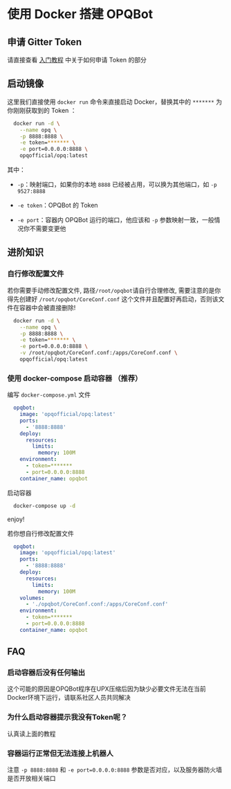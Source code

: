 # 使用 Docker 搭建 OPQBot

## 申请 Gitter Token

请直接查看 [入门教程](./manual/deploy#申请-token) 中关于如何申请 Token 的部分

## 启动镜像

这里我们直接使用 `docker run` 命令来直接启动 Docker，替换其中的 `*******` 为你刚刚获取到的 Token ：

```bash
  docker run -d \
    --name opq \
    -p 8888:8888 \
    -e token=******* \
    -e port=0.0.0.0:8888 \
    opqofficial/opq:latest
```

其中：

 - `-p`：映射端口，如果你的本地 `8888` 已经被占用，可以换为其他端口，如 `-p 9527:8888`

 - `-e token`：OPQBot 的 Token

 - `-e port`：容器内 OPQBot 运行的端口，他应该和 `-p` 参数映射一致，一般情况你不需要变更他


## 进阶知识

### 自行修改配置文件

若你需要手动修改配置文件, 路径`/root/opqbot`请自行合理修改, 需要注意的是你得先创建好 `/root/opqbot/CoreConf.conf` 这个文件并且配置好再启动，否则该文件在容器中会被直接删除!

```bash
  docker run -d \
    --name opq \
    -p 8888:8888 \
    -e token=******* \
    -e port=0.0.0.0:8888 \
    -v /root/opqbot/CoreConf.conf:/apps/CoreConf.conf \
    opqofficial/opq:latest
```

### 使用 docker-compose 启动容器 （推荐）

编写 `docker-compose.yml` 文件

```yaml
  opqbot:
    image: 'opqofficial/opq:latest'
    ports:
      - '8888:8888'
    deploy:
      resources:
        limits:
          memory: 100M
    environment:
      - token=*******
      - port=0.0.0.0:8888
    container_name: opqbot
```

启动容器

```bash
  docker-compose up -d
```

enjoy!

若你想自行修改配置文件

```yaml
  opqbot:
    image: 'opqofficial/opq:latest'
    ports:
      - '8888:8888'
    deploy:
      resources:
        limits:
          memory: 100M
    volumes:
      - './opqbot/CoreConf.conf:/apps/CoreConf.conf'
    environment:
      - token=*******
      - port=0.0.0.0:8888
    container_name: opqbot
```

## FAQ

### 启动容器后没有任何输出

这个可能的原因是OPQBot程序在UPX压缩后因为缺少必要文件无法在当前Docker环境下运行，请联系社区人员共同解决

### 为什么启动容器提示我没有Token呢？

认真读上面的教程

### 容器运行正常但无法连接上机器人

注意 `-p 8888:8888` 和 `-e port=0.0.0.0:8888` 参数是否对应，以及服务器防火墙是否开放相关端口

